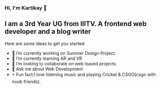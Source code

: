 ### Hi, I'm Kartikay 👋

## I am a 3rd Year UG from IIITV. A frontend web developer and a blog writer

Here are some ideas to get you started:

- 🔭 I’m currently working on Summer Design Project.
- 🌱 I’m currently learning AR and VR
- 👯 I’m looking to collaborate on web-based projects.
- 💬 Ask me about Web Development
- ⚡ Fun fact:I love listening music and playing Cricket & CSGO(csgo with noob friends). 
